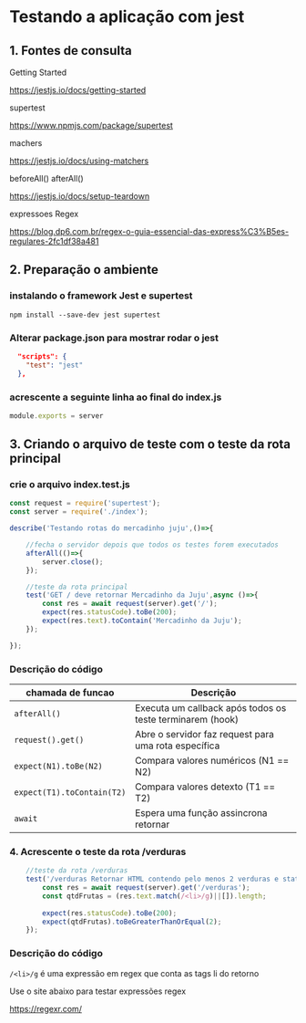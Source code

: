 # Testando a aplicação com jest

## 1. Fontes de consulta

Getting Started

<https://jestjs.io/docs/getting-started>

supertest

<https://www.npmjs.com/package/supertest>

machers

<https://jestjs.io/docs/using-matchers>

beforeAll() afterAll()

<https://jestjs.io/docs/setup-teardown>

expressoes Regex

<https://blog.dp6.com.br/regex-o-guia-essencial-das-express%C3%B5es-regulares-2fc1df38a481>

## 2. Preparação o ambiente

### instalando o framework Jest e supertest
```npm install --save-dev jest supertest```


### Alterar package.json para mostrar rodar o jest 


```json
  "scripts": {
    "test": "jest"
  },
```

### acrescente a seguinte linha ao final do index.js


```javascript
module.exports = server
```

## 3. Criando o arquivo de teste com o teste da rota principal

### crie o arquivo index.test.js

```javascript
const request = require('supertest');
const server = require('./index');

describe('Testando rotas do mercadinho juju',()=>{

    //fecha o servidor depois que todos os testes forem executados
    afterAll(()=>{
        server.close();
    });

    //teste da rota principal
    test('GET / deve retornar Mercadinho da Juju',async ()=>{
        const res = await request(server).get('/');
        expect(res.statusCode).toBe(200);
        expect(res.text).toContain('Mercadinho da Juju');
    });

});
```
### Descrição do código

| chamada de funcao   | Descrição |
|------|----------------------------------------|
|```afterAll()```| Executa um callback após todos os teste terminarem (hook)|
|```request().get()```| Abre o servidor faz request para uma rota específica|
|```expect(N1).toBe(N2)```| Compara valores numéricos (N1 == N2)|
|```expect(T1).toContain(T2)```| Compara valores detexto (T1 == T2)|
|```await```| Espera uma função assincrona retornar|


### 4. Acrescente o teste da rota /verduras 

```javascript
    //teste da rota /verduras
    test('/verduras Retornar HTML contendo pelo menos 2 verduras e status 200',async ()=>{
        const res = await request(server).get('/verduras');
        const qtdFrutas = (res.text.match(/<li>/g)||[]).length;
        
        expect(res.statusCode).toBe(200);
        expect(qtdFrutas).toBeGreaterThanOrEqual(2);
    });
```

### Descrição do código

```/<li>/g``` é uma expressão em regex que conta as tags li do retorno

Use o site abaixo para testar expressões regex

<https://regexr.com/>